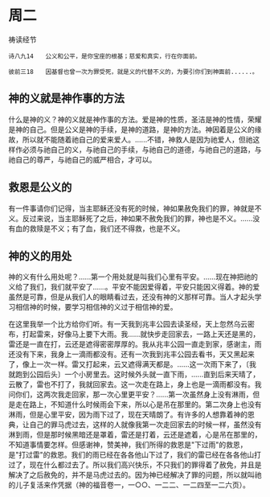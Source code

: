 # 周二

祷读经节
```
诗八九14　　公义和公平，是你宝座的根基；慈爱和真实，行在你面前。

彼前三18　　因基督也曾一次为罪受死，就是义的代替不义的，为要引你们到神面前......。
```

## 神的义就是神作事的方法

什么是神的义？神的义就是神作事的方法。爱是神的性质，圣洁是神的性情，荣耀是神的自己。但是公义是神的手续，是神的道路，是神的方法。神因着是公义的缘故，所以就不能随着祂自己的爱来爱人。......不错，神救人是因为祂爱人，但祂这样作必须与祂自己的义，与祂自己的手续，与祂自己的道德，与祂自己的道路，与祂自己的尊严，与祂自己的威严相合，才可以。

## 救恩是公义的

有一件事请你们记得，当主耶稣还没有死的时候，神如果赦免我们的罪，神就是不义。反过来说，当主耶稣死了之后，神如果不赦免我们的罪，神也是不义。......没有血的救赎是不义；有了血，我们还不得救，也是不义。

## 神的义的用处

神的义有什么用处呢？......第一个用处就是叫我们心里有平安。......现在神把祂的义给了我们，我们就平安了......。平安不能因爱得着，平安只能因义得着。神的爱虽然是可靠，但是从我们人的眼睛看过去，还没有神的义那样可靠。当人才起头学习相信神的时候，要学习相信神的义过于相信神的爱。

在这里我举一个比方给你们听。有一天我到兆丰公园去读圣经，天上忽然乌云密布，打起雷来，好像马上要下大雨。我......就快步走回家去，一路上天还是黑的，雷还是一直在打，云还是遮得密密厚厚的。我从兆丰公园一直走到家，感谢主，雨还没有下来，我身上一滴雨都没有。还有一次我到兆丰公园去看书，天又黑起来了，像上一次一样。雷又打起来，云又遮得满天都是。......这一次雨下来了，〔我就跑到公园后头〕一个小房里去。这时候外头就一直下雨，......直到后来天晴了，云散了，雷也不打了，我就回家去。这一次走在路上，身上也是一滴雨都没有。我问你们，这两次我走回家，那一次心里更平安？......第一次虽然身上没有淋雨，但是走在路上，不知道什么时候雨会下来，所以心是吊在那里的。第二次身上也没有淋雨，但是心里平安，因为雨下过了，现在天晴朗了。有许多的人想靠着神的恩典，让自己的罪马虎过去，这样的人就像我第一次走回家去的时候一样，虽然没有淋到雨，但是那时候黑暗还是罩着，雷还是打着，云还是遮着，心是吊在那里的，不知道事情要怎样。但感谢神，赞美神，我们所得的救恩是"下过雨"的救恩，是"打过雷"的救恩。我们的雨已经在各各他山下过了，我们的雷已经在各各他山打过了，现在什么都过去了。所以我们高兴快乐，不只我们的罪得着了赦免，并且是解决了之后赦免的，并不是马虎过去的。因为神已经解决了罪的问题，所以就叫祂的儿子复活来作凭据（神的福音卷一，一○○、一二二、一二四至一二六页）。
